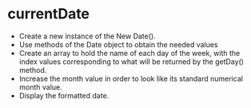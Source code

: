 # currentDate

* Create a new instance of the New Date().
* Use methods of the Date object to obtain the needed values
* Create an array to hold the name of each day of the week, with the index values corresponding to what will be returned by the getDay() method.
* Increase the month value in order to look like its standard numerical month value.
* Display the formatted date. 